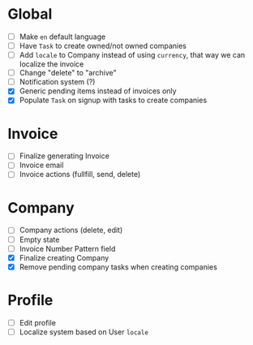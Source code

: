 # Global
- [ ] Make `en` default language
- [ ] Have `Task` to create owned/not owned companies
- [ ] Add `locale` to Company instead of using `currency`, that way we can localize the invoice
- [ ] Change "delete" to "archive"
- [ ] Notification system (?)
- [x] Generic pending items instead of invoices only
- [x] Populate `Task` on signup with tasks to create companies

# Invoice
- [ ] Finalize generating Invoice
- [ ] Invoice email
- [ ] Invoice actions (fullfill, send, delete)

# Company
- [ ] Company actions (delete, edit)
- [ ] Empty state
- [ ] Invoice Number Pattern field
- [x] Finalize creating Company
- [x] Remove pending company tasks when creating companies

# Profile
- [ ] Edit profile
- [ ] Localize system based on User `locale`
